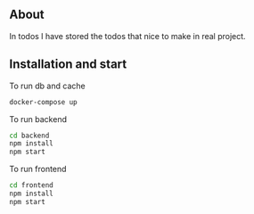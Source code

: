 ## About

In todos I have stored the todos that nice to make in real project.

## Installation and start

To run db and cache
```bash
docker-compose up
```

To run backend
```bash
cd backend
npm install
npm start
```

To run frontend
```bash
cd frontend
npm install
npm start
```